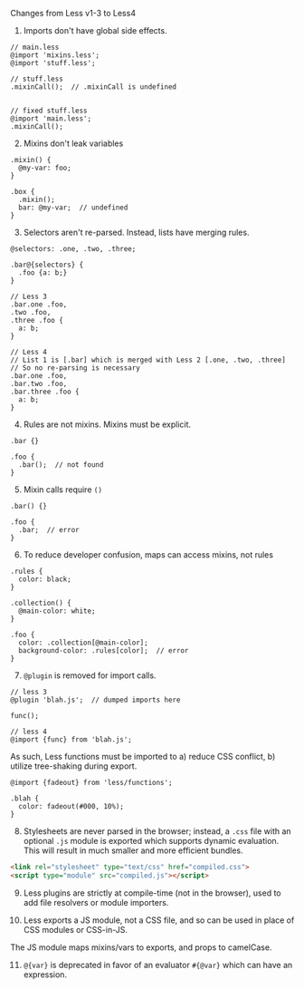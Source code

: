 Changes from Less v1-3 to Less4

1. Imports don't have global side effects.
```less
// main.less
@import 'mixins.less';
@import 'stuff.less';

// stuff.less
.mixinCall();  // .mixinCall is undefined


// fixed stuff.less
@import 'main.less';
.mixinCall();
```

2. Mixins don't leak variables
```less
.mixin() {
  @my-var: foo;
}

.box {
  .mixin();
  bar: @my-var;  // undefined
}
```

3. Selectors aren't re-parsed. Instead, lists have merging rules.
```less
@selectors: .one, .two, .three;

.bar@{selectors} {
  .foo {a: b;}
}

// Less 3
.bar.one .foo,
.two .foo,
.three .foo {
  a: b;
}

// Less 4
// List 1 is [.bar] which is merged with Less 2 [.one, .two, .three]
// So no re-parsing is necessary
.bar.one .foo,
.bar.two .foo,
.bar.three .foo {
  a: b;
}
```

4. Rules are not mixins. Mixins must be explicit.
```less
.bar {}

.foo {
  .bar();  // not found
}
```

5. Mixin calls require `()`
```less
.bar() {}

.foo {
  .bar;  // error
}
```

6. To reduce developer confusion, maps can access mixins, not rules
```less
.rules {
  color: black;
}

.collection() {
  @main-color: white;
}

.foo {
  color: .collection[@main-color];
  background-color: .rules[color];  // error
}
```

7. `@plugin` is removed for import calls.
```less
// less 3
@plugin 'blah.js';  // dumped imports here

func();

// less 4
@import {func} from 'blah.js';
```

As such, Less functions must be imported to a) reduce CSS conflict, b) utilize tree-shaking during export.
```less
@import {fadeout} from 'less/functions';

.blah {
  color: fadeout(#000, 10%);
}
```


8. Stylesheets are never parsed in the browser; instead, a `.css` file with an optional `.js` module
is exported which supports dynamic evaluation. This will result in much smaller and more efficient bundles.

```html
<link rel="stylesheet" type="text/css" href="compiled.css">
<script type="module" src="compiled.js"></script>
```

9. Less plugins are strictly at compile-time (not in the browser), used to add file resolvers or module importers.

10. Less exports a JS module, not a CSS file, and so can be used in place of CSS modules or CSS-in-JS.

The JS module maps mixins/vars to exports, and props to camelCase.

11. `@{var}` is deprecated in favor of an evaluator `#{@var}` which can have an expression.
